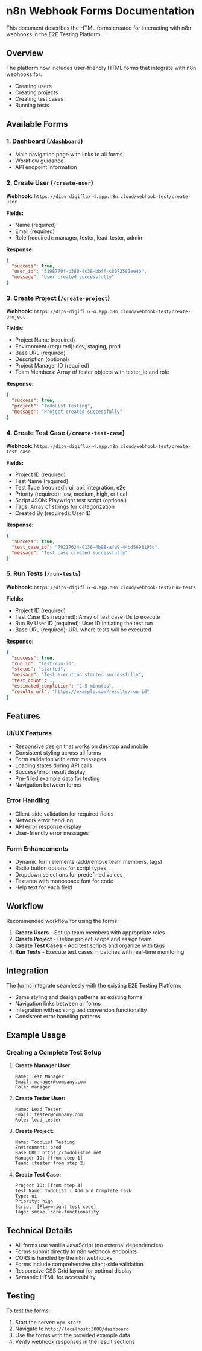 # n8n Webhook Forms Documentation

This document describes the HTML forms created for interacting with n8n webhooks in the E2E Testing Platform.

## Overview

The platform now includes user-friendly HTML forms that integrate with n8n webhooks for:
- Creating users
- Creating projects
- Creating test cases
- Running tests

## Available Forms

### 1. Dashboard (`/dashboard`)
- Main navigation page with links to all forms
- Workflow guidance
- API endpoint information

### 2. Create User (`/create-user`)
**Webhook:** `https://dipv-digiflux-4.app.n8n.cloud/webhook-test/create-user`

**Fields:**
- Name (required)
- Email (required) 
- Role (required): manager, tester, lead_tester, admin

**Response:**
```json
{
  "success": true,
  "user_id": "5198770f-b380-4c38-bbff-c8072581ee4b",
  "message": "User created successfully"
}
```

### 3. Create Project (`/create-project`)
**Webhook:** `https://dipv-digiflux-4.app.n8n.cloud/webhook-test/create-project`

**Fields:**
- Project Name (required)
- Environment (required): dev, staging, prod
- Base URL (required)
- Description (optional)
- Project Manager ID (required)
- Team Members: Array of tester objects with tester_id and role

**Response:**
```json
{
  "success": true,
  "project": "TodoList Testing",
  "message": "Project created successfully"
}
```

### 4. Create Test Case (`/create-test-case`)
**Webhook:** `https://dipv-digiflux-4.app.n8n.cloud/webhook-test/create-test-case`

**Fields:**
- Project ID (required)
- Test Name (required)
- Test Type (required): ui, api, integration, e2e
- Priority (required): low, medium, high, critical
- Script JSON: Playwright test script (optional)
- Tags: Array of strings for categorization
- Created By (required): User ID

**Response:**
```json
{
  "success": true,
  "test_case_id": "79217634-0136-4b98-afa9-44bd5698193d",
  "message": "Test case created successfully"
}
```

### 5. Run Tests (`/run-tests`)
**Webhook:** `https://dipv-digiflux-4.app.n8n.cloud/webhook-test/run-tests`

**Fields:**
- Project ID (required)
- Test Case IDs (required): Array of test case IDs to execute
- Run By User ID (required): User ID initiating the test run
- Base URL (required): URL where tests will be executed

**Response:**
```json
{
  "success": true,
  "run_id": "test-run-id",
  "status": "started",
  "message": "Test execution started successfully",
  "test_count": 1,
  "estimated_completion": "2-5 minutes",
  "results_url": "https://example.com/results/run-id"
}
```

## Features

### UI/UX Features
- Responsive design that works on desktop and mobile
- Consistent styling across all forms
- Form validation with error messages
- Loading states during API calls
- Success/error result display
- Pre-filled example data for testing
- Navigation between forms

### Error Handling
- Client-side validation for required fields
- Network error handling
- API error response display
- User-friendly error messages

### Form Enhancements
- Dynamic form elements (add/remove team members, tags)
- Radio button options for script types
- Dropdown selections for predefined values
- Textarea with monospace font for code
- Help text for each field

## Workflow

Recommended workflow for using the forms:

1. **Create Users** - Set up team members with appropriate roles
2. **Create Project** - Define project scope and assign team
3. **Create Test Cases** - Add test scripts and organize with tags
4. **Run Tests** - Execute test cases in batches with real-time monitoring

## Integration

The forms integrate seamlessly with the existing E2E Testing Platform:
- Same styling and design patterns as existing forms
- Navigation links between all forms
- Integration with existing test conversion functionality
- Consistent error handling patterns

## Example Usage

### Creating a Complete Test Setup

1. **Create Manager User:**
   ```
   Name: Test Manager
   Email: manager@company.com
   Role: manager
   ```

2. **Create Tester User:**
   ```
   Name: Lead Tester
   Email: tester@company.com
   Role: lead_tester
   ```

3. **Create Project:**
   ```
   Name: TodoList Testing
   Environment: prod
   Base URL: https://todolistme.net
   Manager ID: [from step 1]
   Team: [tester from step 2]
   ```

4. **Create Test Case:**
   ```
   Project ID: [from step 3]
   Test Name: TodoList - Add and Complete Task
   Type: ui
   Priority: high
   Script: [Playwright test code]
   Tags: smoke, core-functionality
   ```

## Technical Details

- All forms use vanilla JavaScript (no external dependencies)
- Forms submit directly to n8n webhook endpoints
- CORS is handled by the n8n webhooks
- Forms include comprehensive client-side validation
- Responsive CSS Grid layout for optimal display
- Semantic HTML for accessibility

## Testing

To test the forms:
1. Start the server: `npm start`
2. Navigate to `http://localhost:3000/dashboard`
3. Use the forms with the provided example data
4. Verify webhook responses in the result sections
